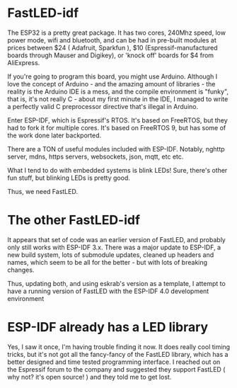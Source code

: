# FastLED-idf

The ESP32 is a pretty great package. It has two
cores, 240Mhz speed, low power mode, wifi and bluetooth, 
and can be had in pre-built modules at prices between $24 ( Adafruit, Sparkfun ), $10 (Espressif-manufactured boards through Mauser and Digikey),
or 'knock off' boards for $4 from AliExpress.

If you're going to program this board, you might use Arduino.
Although I love the concept of Arduino - and the amazing amount
of libraries - the reality is the Arduino IDE is a mess, and the compile
environment is "funky", that is, it's not really C - about my first
minute in the IDE, I managed to write a perfectly valid C preprocessor
directive that's illegal in Arduino.

Enter ESP-IDF, which is Espressif's RTOS. It's based on FreeRTOS,
but they had to fork it for multiple cores. It's based on FreeRTOS 9,
but has some of the work done later backported.

There are a TON of useful modules included with ESP-IDF. Notably,
nghttp server, mdns, https servers, websockets, json, mqtt, etc etc.

What I tend to do with embedded systems is blink LEDs! Sure, there's other
fun stuff, but blinking LEDs is pretty good.

Thus, we need FastLED.

# The other FastLED-idf

It appears that set of code was an earlier version of FastLED, 
and probably only still works with ESP-IDF 3.x. There was a major
update to ESP-IDF, a new build system, lots of submodule updates,
cleaned up headers and names, which seem to be all for the better -
but with lots of breaking changes.

Thus, updating both, and using eskrab's version as a template, 
I attempt to have a running version of FastLED with the ESP-IDF
4.0 development environment

# ESP-IDF already has a LED library

Yes, I saw it once, I'm having trouble finding it now. It does
really cool timing tricks, but it's not got all the fancy-fancy
of the FastLED library, which has a better designed and time tested 
programming interface. I reached out on the Espressif forum to the
company and suggested they support FastLED ( why not? it's open source! )
and they told me to get lost.